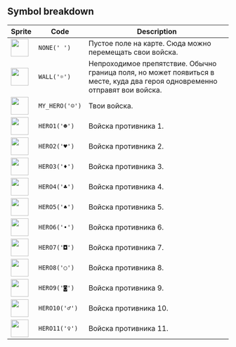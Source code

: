 <meta charset="UTF-8">

## Symbol breakdown
| Sprite | Code | Description |
| -------- | -------- | -------- |
|<img src="https://github.com/codenjoyme/codenjoy/raw/master/CodingDojo/games/hex/src/main/webapp/resources/hex/sprite/none.png" style="width:40px;" /> | `NONE(' ')` | Пустое поле на карте. Сюда можно перемещать свои войска. | 
|<img src="https://github.com/codenjoyme/codenjoy/raw/master/CodingDojo/games/hex/src/main/webapp/resources/hex/sprite/wall.png" style="width:40px;" /> | `WALL('☼')` | Непроходимое препятствие. Обычно граница поля, но может появиться в месте, куда два героя одновременно отправят вои войска. | 
|<img src="https://github.com/codenjoyme/codenjoy/raw/master/CodingDojo/games/hex/src/main/webapp/resources/hex/sprite/my_hero.png" style="width:40px;" /> | `MY_HERO('☺')` | Твои войска. | 
|<img src="https://github.com/codenjoyme/codenjoy/raw/master/CodingDojo/games/hex/src/main/webapp/resources/hex/sprite/hero1.png" style="width:40px;" /> | `HERO1('☻')` | Войска противника 1. | 
|<img src="https://github.com/codenjoyme/codenjoy/raw/master/CodingDojo/games/hex/src/main/webapp/resources/hex/sprite/hero2.png" style="width:40px;" /> | `HERO2('♥')` | Войска противника 2. | 
|<img src="https://github.com/codenjoyme/codenjoy/raw/master/CodingDojo/games/hex/src/main/webapp/resources/hex/sprite/hero3.png" style="width:40px;" /> | `HERO3('♦')` | Войска противника 3. | 
|<img src="https://github.com/codenjoyme/codenjoy/raw/master/CodingDojo/games/hex/src/main/webapp/resources/hex/sprite/hero4.png" style="width:40px;" /> | `HERO4('♣')` | Войска противника 4. | 
|<img src="https://github.com/codenjoyme/codenjoy/raw/master/CodingDojo/games/hex/src/main/webapp/resources/hex/sprite/hero5.png" style="width:40px;" /> | `HERO5('♠')` | Войска противника 5. | 
|<img src="https://github.com/codenjoyme/codenjoy/raw/master/CodingDojo/games/hex/src/main/webapp/resources/hex/sprite/hero6.png" style="width:40px;" /> | `HERO6('•')` | Войска противника 6. | 
|<img src="https://github.com/codenjoyme/codenjoy/raw/master/CodingDojo/games/hex/src/main/webapp/resources/hex/sprite/hero7.png" style="width:40px;" /> | `HERO7('◘')` | Войска противника 7. | 
|<img src="https://github.com/codenjoyme/codenjoy/raw/master/CodingDojo/games/hex/src/main/webapp/resources/hex/sprite/hero8.png" style="width:40px;" /> | `HERO8('○')` | Войска противника 8. | 
|<img src="https://github.com/codenjoyme/codenjoy/raw/master/CodingDojo/games/hex/src/main/webapp/resources/hex/sprite/hero9.png" style="width:40px;" /> | `HERO9('◙')` | Войска противника 9. | 
|<img src="https://github.com/codenjoyme/codenjoy/raw/master/CodingDojo/games/hex/src/main/webapp/resources/hex/sprite/hero10.png" style="width:40px;" /> | `HERO10('♂')` | Войска противника 10. | 
|<img src="https://github.com/codenjoyme/codenjoy/raw/master/CodingDojo/games/hex/src/main/webapp/resources/hex/sprite/hero11.png" style="width:40px;" /> | `HERO11('♀')` | Войска противника 11. | 
